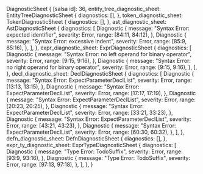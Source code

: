 DiagnosticSheet {
    [salsa id]: 36,
    entity_tree_diagnostic_sheet: EntityTreeDiagnosticSheet {
        diagnostics: [],
    },
    token_diagnostic_sheet: TokenDiagnosticSheet {
        diagnostics: [],
    },
    ast_diagnostic_sheet: AstDiagnosticSheet {
        diagnostics: [
            Diagnostic {
                message: "Syntax Error: expected identifier",
                severity: Error,
                range: [84:11, 84:12),
            },
            Diagnostic {
                message: "Syntax Error: excessive indent",
                severity: Error,
                range: [85:9, 85:16),
            },
        ],
    },
    expr_diagnostic_sheet: ExprDiagnosticSheet {
        diagnostics: [
            Diagnostic {
                message: "Syntax Error: no left operand for binary operator",
                severity: Error,
                range: [9:15, 9:16),
            },
            Diagnostic {
                message: "Syntax Error: no right operand for binary operator",
                severity: Error,
                range: [9:15, 9:16),
            },
        ],
    },
    decl_diagnostic_sheet: DeclDiagnosticSheet {
        diagnostics: [
            Diagnostic {
                message: "Syntax Error: ExpectParameterDeclList",
                severity: Error,
                range: [13:13, 13:15),
            },
            Diagnostic {
                message: "Syntax Error: ExpectParameterDeclList",
                severity: Error,
                range: [17:17, 17:19),
            },
            Diagnostic {
                message: "Syntax Error: ExpectParameterDeclList",
                severity: Error,
                range: [20:23, 20:25),
            },
            Diagnostic {
                message: "Syntax Error: ExpectParameterDeclList",
                severity: Error,
                range: [33:21, 33:23),
            },
            Diagnostic {
                message: "Syntax Error: ExpectParameterDeclList",
                severity: Error,
                range: [43:21, 43:23),
            },
            Diagnostic {
                message: "Syntax Error: ExpectParameterDeclList",
                severity: Error,
                range: [60:30, 60:32),
            },
        ],
    },
    defn_diagnostic_sheet: DefnDiagnosticSheet {
        diagnostics: [],
    },
    expr_ty_diagnostic_sheet: ExprTypeDiagnosticSheet {
        diagnostics: [
            Diagnostic {
                message: "Type Error: TodoSuffix",
                severity: Error,
                range: [93:9, 93:16),
            },
            Diagnostic {
                message: "Type Error: TodoSuffix",
                severity: Error,
                range: [97:13, 97:18),
            },
        ],
    },
}